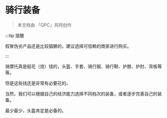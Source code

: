 # 骑行装备

> 本文档由 「QPC」共同创作

:::tip 提醒

假冒伪劣产品还是比较猖獗的，建议选择可信赖的商家进行购买。

:::

骑摩托真是挺花（烧）钱的，头盔、手套、骑行服、骑行鞋、护膝、护肘、背板等等。

但是这些钱还是非常有必要花的。

当然，我们可以根据自己的经济能力选择不同档次的装备，或者逐步完善自己的装备。

最少最少，头盔肯定是必备的。
